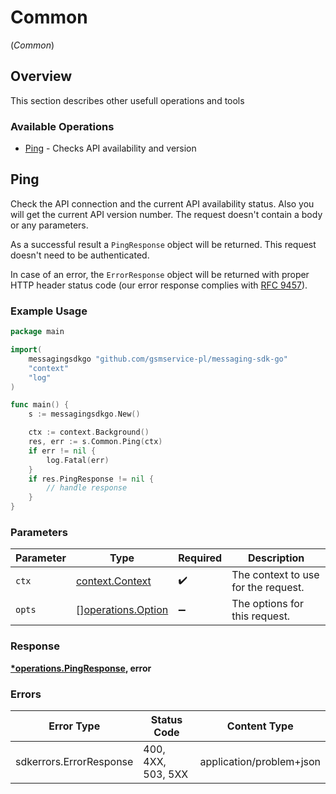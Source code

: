 # Common
(*Common*)

## Overview

This section describes other usefull operations and tools

### Available Operations

* [Ping](#ping) - Checks API availability and version

## Ping

Check the API connection and the current API availability status. Also you will get the current API version number. The request doesn't contain a body or any parameters.

As a successful result a `PingResponse` object will be returned. This request doesn't need to be authenticated.

In case of an error, the `ErrorResponse` object will be returned with proper HTTP header status code (our error response complies with [RFC 9457](https://www.rfc-editor.org/rfc/rfc7807)).

### Example Usage

```go
package main

import(
	messagingsdkgo "github.com/gsmservice-pl/messaging-sdk-go"
	"context"
	"log"
)

func main() {
    s := messagingsdkgo.New()

    ctx := context.Background()
    res, err := s.Common.Ping(ctx)
    if err != nil {
        log.Fatal(err)
    }
    if res.PingResponse != nil {
        // handle response
    }
}
```

### Parameters

| Parameter                                                | Type                                                     | Required                                                 | Description                                              |
| -------------------------------------------------------- | -------------------------------------------------------- | -------------------------------------------------------- | -------------------------------------------------------- |
| `ctx`                                                    | [context.Context](https://pkg.go.dev/context#Context)    | :heavy_check_mark:                                       | The context to use for the request.                      |
| `opts`                                                   | [][operations.Option](../../models/operations/option.md) | :heavy_minus_sign:                                       | The options for this request.                            |

### Response

**[*operations.PingResponse](../../models/operations/pingresponse.md), error**

### Errors

| Error Type               | Status Code              | Content Type             |
| ------------------------ | ------------------------ | ------------------------ |
| sdkerrors.ErrorResponse  | 400, 4XX, 503, 5XX       | application/problem+json |
